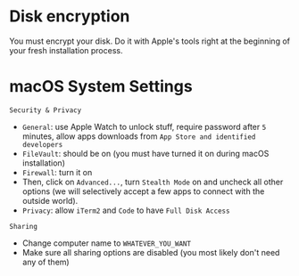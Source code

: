 # Disk encryption

You must encrypt your disk. Do it with Apple's tools right at the beginning of your fresh installation process.


# macOS System Settings

`Security & Privacy`
- `General`: use Apple Watch to unlock stuff, require password after `5` minutes, allow apps downloads from `App Store and identified developers`
- `FileVault`: should be on (you must have turned it on during macOS installation)
- `Firewall`: turn it on
- Then, click on `Advanced...`, turn `Stealth Mode` on and uncheck all other options (we will selectively accept a few apps to connect with the outside world).
- `Privacy`: allow `iTerm2` and `Code` to have `Full Disk Access`

`Sharing`
- Change computer name to `WHATEVER_YOU_WANT`
- Make sure all sharing options are disabled (you most likely don't need any of them)